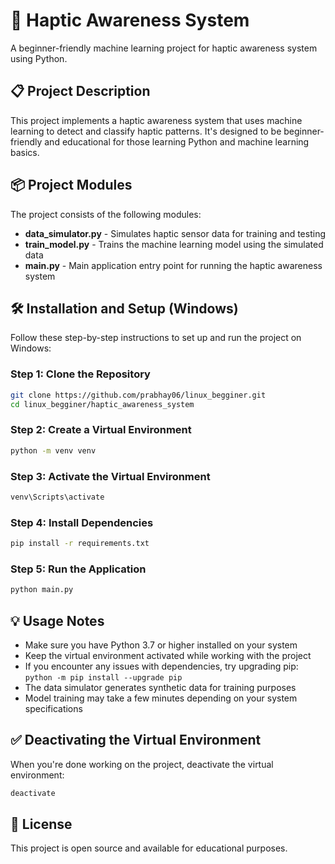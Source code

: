 # 🤖 Haptic Awareness System
A beginner-friendly machine learning project for haptic awareness system using Python.

## 📋 Project Description
This project implements a haptic awareness system that uses machine learning to detect and classify haptic patterns. It's designed to be beginner-friendly and educational for those learning Python and machine learning basics.

## 📦 Project Modules
The project consists of the following modules:
- **data_simulator.py** - Simulates haptic sensor data for training and testing
- **train_model.py** - Trains the machine learning model using the simulated data
- **main.py** - Main application entry point for running the haptic awareness system

## 🛠️ Installation and Setup (Windows)
Follow these step-by-step instructions to set up and run the project on Windows:

### Step 1: Clone the Repository
```bash
git clone https://github.com/prabhay06/linux_begginer.git
cd linux_begginer/haptic_awareness_system
```

### Step 2: Create a Virtual Environment
```bash
python -m venv venv
```

### Step 3: Activate the Virtual Environment
```bash
venv\Scripts\activate
```

### Step 4: Install Dependencies
```bash
pip install -r requirements.txt
```

### Step 5: Run the Application
```bash
python main.py
```

## 💡 Usage Notes
- Make sure you have Python 3.7 or higher installed on your system
- Keep the virtual environment activated while working with the project
- If you encounter any issues with dependencies, try upgrading pip: `python -m pip install --upgrade pip`
- The data simulator generates synthetic data for training purposes
- Model training may take a few minutes depending on your system specifications

## ✅ Deactivating the Virtual Environment
When you're done working on the project, deactivate the virtual environment:
```bash
deactivate
```

## 📄 License
This project is open source and available for educational purposes.
